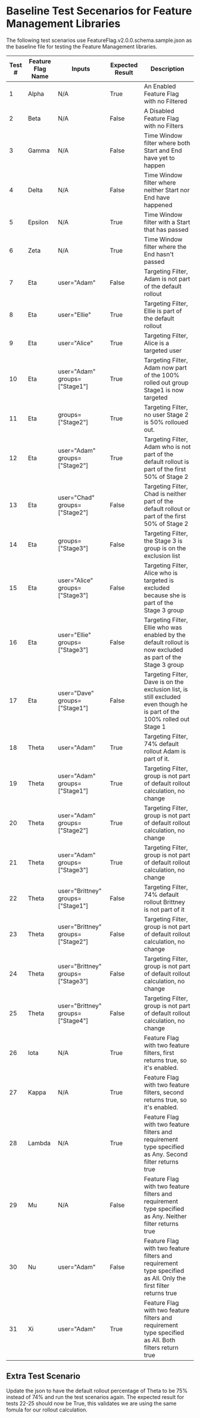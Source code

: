 # Baseline Test Secenarios for Feature Management Libraries

The following test scenarios use FeatureFlag.v2.0.0.schema.sample.json as the baseline file for testing the Feature Management libraries.

| Test # | Feature Flag Name | Inputs                            | Expected Result | Description |
|--------|-------------------|-----------------------------------|-----------------|-------------|
| 1      | Alpha             | N/A                               | True            | An Enabled Feature Flag with no Filtered            |
| 2      | Beta              | N/A                               | False           | A Disabled Feature Flag with no Filters             |
| 3      | Gamma             | N/A                               | False           | Time Window filter where both Start and End have yet to happen            |
| 4      | Delta             | N/A                               | False           | Time Window filter where neither Start nor End have happened            |
| 5      | Epsilon           | N/A                               | True            | Time Window filter with a Start that has passed            |
| 6      | Zeta              | N/A                               | True            | Time Window filter where the End hasn't passed             |
| 7      | Eta               | user="Adam"                       | False           | Targeting Filter, Adam is not part of the default rollout            |
| 8      | Eta               | user="Ellie"                      | True            | Targeting Filter, Ellie is part of the default rollout            |
| 9      | Eta               | user="Alice"                      | True            | Targeting Filter, Alice is a targeted user            |
| 10     | Eta               | user="Adam" groups=["Stage1"]     | True            | Targeting Filter, Adam now part of the 100% rolled out group Stage1 is now targeted            |
| 11     | Eta               | groups=["Stage2"]                 | True            | Targeting Filter, no user Stage 2 is 50% rolloued out.            |
| 12     | Eta               | user="Adam" groups=["Stage2"]     | True            | Targeting Filter, Adam who is not part of the default rollout is part of the first 50% of Stage 2             |
| 13     | Eta               | user="Chad" groups=["Stage2"]     | False           | Targeting Filter, Chad is neither part of the default rollout or part of the first 50% of Stage 2            |
| 14     | Eta               | groups=["Stage3"]                 | False           | Targeting Filter, the Stage 3 is group is on the exclusion list            |
| 15     | Eta               | user="Alice" groups=["Stage3"]    | False           | Targeting Filter, Alice who is targeted is excluded because she is part of the Stage 3 group           |
| 16     | Eta               | user="Ellie" groups=["Stage3"]    | False           | Targeting Filter, Ellie who was enabled by the default rollout is now excluded as part of the Stage 3 group            |
| 17     | Eta               | user="Dave" groups=["Stage1"]     | False           | Targeting Filter, Dave is on the exclusion list, is still excluded even though he is part of the 100% rolled out Stage 1            |
| 18     | Theta             | user="Adam"                       | True            | Targeting Filter, 74% default rollout Adam is part of it.            |
| 19     | Theta             | user="Adam" groups=["Stage1"]     | True            | Targeting Filter, group is not part of default rollout calculation, no change            |
| 20     | Theta             | user="Adam" groups=["Stage2"]     | True            | Targeting Filter, group is not part of default rollout calculation, no change            |
| 21     | Theta             | user="Adam" groups=["Stage3"]     | True            | Targeting Filter, group is not part of default rollout calculation, no change            |
| 22     | Theta             | user="Brittney" groups=["Stage1"] | False           | Targeting Filter, 74% default rollout Brittney is not part of it            |
| 23     | Theta             | user="Brittney" groups=["Stage2"] | False           | Targeting Filter, group is not part of default rollout calculation, no change            |
| 24     | Theta             | user="Brittney" groups=["Stage3"] | False           | Targeting Filter, group is not part of default rollout calculation, no change            |
| 25     | Theta             | user="Brittney" groups=["Stage4"] | False           | Targeting Filter, group is not part of default rollout calculation, no change            |
| 26     | Iota              | N/A                               | True            | Feature Flag with two feature filters, first returns true, so it's enabled.            |
| 27     | Kappa             | N/A                               | True            | Feature Flag with two feature filters, second returns true, so it's enabled.            |
| 28     | Lambda            | N/A                               | True            | Feature Flag with two feature filters and requirement type specified as Any. Second filter returns true            |
| 29     | Mu                | N/A                               | False           | Feature Flag with two feature filters and requirement type specified as Any. Neither filter returns true            |
| 30     | Nu                | user="Adam"                       | False           | Feature Flag with two feature filters and requirement type specified as All. Only the first filter returns true          |
| 31     | Xi                | user="Adam"                       | True            | Feature Flag with two feature filters and requirement type specified as All. Both filters return true            |

## Extra Test Scenario

Update the json to have the default rollout percentage of Theta to be 75% instead of 74% and run the test scenarios again. The expected result for tests 22-25 should now be True, this validates we are using the same fomula for our rollout calculation.
